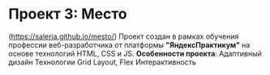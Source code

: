 # Проект 3: Место  
(https://saleria.github.io/mesto/)
Проект создан в рамках обучения профессии веб-разработчика от платформы **"ЯндексПрактикум"** на основе технологий HTML, CSS и JS. 
**Особенности проекта**: 
Адаптивный дизайн
Технологии Grid Layout, Flex
Интерактивность 
